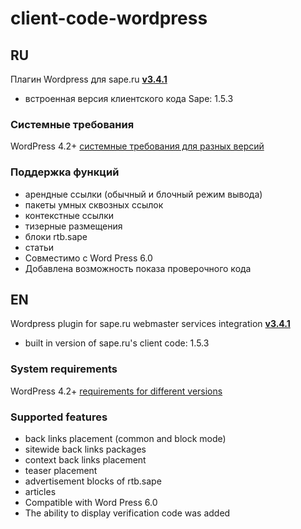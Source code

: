 # client-code-wordpress

## RU

Плагин Wordpress для sape.ru **[v3.4.1](https://github.com/sape-ru/client-code-wordpress/blob/v3.4.1/plugin/saperu-integration-v3.4.1.zip?raw=true)**

- встроенная версия клиентского кода Sape: 1.5.3

### Системные требования
WordPress  4.2+ [системные требования для разных версий](https://wordpress.org/about/requirements/)

### Поддержка функций
- арендные ссылки (обычный и блочный режим вывода)
- пакеты умных сквозных ссылок
- контекстные ссылки
- тизерные размещения
- блоки rtb.sape
- статьи
- Совместимо с Word Press 6.0
- Добавлена возможность показа проверочного кода

## EN

Wordpress plugin for sape.ru webmaster services integration **[v3.4.1](https://github.com/sape-ru/client-code-wordpress/blob/v3.4.1/plugin/saperu-integration-v3.4.1.zip?raw=true)**

- built in version of sape.ru's client code: 1.5.3

### System requirements
WordPress  4.2+ [requirements for different versions](https://wordpress.org/about/requirements/) 

### Supported features
- back links placement (common and block mode)
- sitewide back links packages
- context back links placement
- teaser placement
- advertisement blocks of rtb.sape
- articles
- Compatible with Word Press 6.0
- The ability to display verification code was added